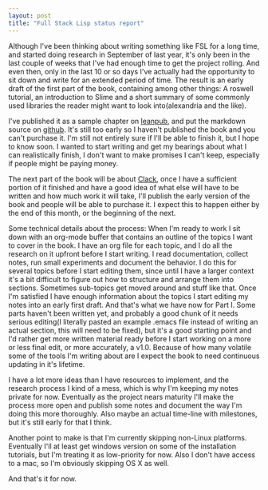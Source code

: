 ```yaml
---
layout: post
title: "Full Stack Lisp status report"
---
```


Although I've been thinking about writing something like FSL for a long time, and started doing research in September of last year, it's only been in the last couple of weeks that I've had enough time to get the project rolling. And even then, only in the last 10 or so days I've actually had the opportunity to sit down and write for an extended period of time. The result is an early draft of the first part of the book, containing among other things: A roswell tutorial, an introduction to Slime and a short summary of some commonly used libraries the reader might want to look into(alexandria and the like).

I've published it as a sample chapter on [leanpub](https://leanpub.com/fullstacklisp), and put the markdown source on [github](https://github.com/pvlpenev/fullstacklisp). It's still too early so I haven't published the book and you can't purchase it. I'm still not entirely sure if I'll be able to finish it, but I hope to know soon. I wanted to start writing and get my bearings about what I can realistically finish, I don't want to make promises I can't keep, especially if people might be paying money. 

The next part of the book will be about [Clack](http://clacklisp.org/), once I have a sufficient portion of it finished and have a good idea of what else will have to be written and how much work it will take, I'll publish the early version of the book and people will be able to purchase it. I expect this to happen either by the end of this month, or the beginning of the next.

Some technical details about the process: When I'm ready to work I sit down with an org-mode buffer that contains an outline of the topics I want to cover in the book. I have an org file for each topic, and I do all the research on it upfront before I start writing. I read documentation, collect notes, run small experiments and document the behavior. I do this for several topics before I start editing them, since until I have a larger context it's a bit difficult to figure out how to structure and arrange them into sections. Sometimes sub-topics get moved around and stuff like that. Once I'm satisfied I have enough information about the topics I start editing my notes into an early first draft. And that's what we have now for Part I. Some parts haven't been written yet, and probably a good chunk of it needs serious editing(I literally pasted an example .emacs file instead of writing an actual section, this will need to be fixed), but it's a good starting point and I'd rather get more written material ready before I start working on a more or less final edit, or more accurately, a v1.0. Because of how many volatile some of the tools I'm writing about are I expect the book to need continuous updating in it's lifetime. 

I have a lot more ideas than I have resources to implement, and the research process I kind of a mess, which is why I'm keeping my notes private for now. Eventually as the project nears maturity I'll make the process more open and publish some notes and document the way I'm doing this more thoroughly. Also maybe an actual time-line with milestones, but it's still early for that I think.

Another point to make is that I'm currently skipping non-Linux platforms. Eventually I'll at least get windows version on some of the installation tutorials, but I'm treating it as low-priority for now. Also I don't have access to a mac, so I'm obviously skipping OS X as well.

And that's it for now.